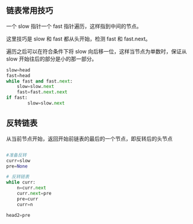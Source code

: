 ## 链表常用技巧

一个 slow 指针一个 fast 指针遍历，这样指到中间的节点。

这里技巧是 slow 和 fast 都从头开始，检测 fast 和 fast.next。

遍历之后可以在符合条件下将 slow 向后移一位，这样当节点为单数时，保证从 slow 开始往后的部分是小的那一部分。

```py
slow=head
fast=head
while fast and fast.next:
    slow=slow.next
    fast=fast.next.next
if fast:
        slow=slow.next
```

## 反转链表

从当前节点开始，返回开始前链表的最后的一个节点，即反转后的头节点

```py

#准备反转
curr=slow
pre=None     

# 反转链表
while curr:
    n=curr.next
    curr.next=pre
    pre=curr
    curr=n

head2=pre
```